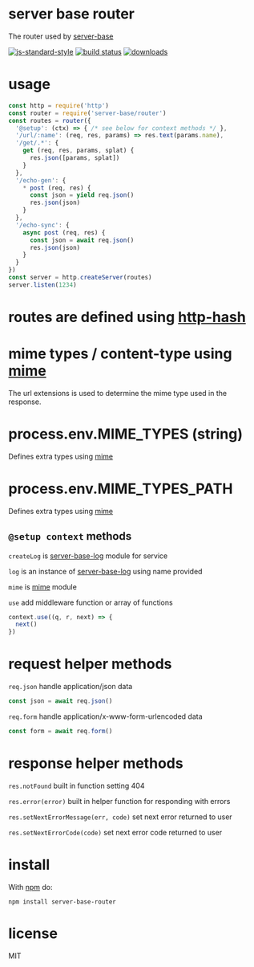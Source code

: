 # server base router

The router used by [server-base](https://npm.im/server-base)

[![js-standard-style](https://img.shields.io/badge/code_style-standard-brightgreen.svg)](https://github.com/feross/standard)
[![build status](https://api.travis-ci.org/JamesKyburz/server-base.svg)](https://travis-ci.org/JamesKyburz/server-base)
[![downloads](https://img.shields.io/npm/dm/server-base-router.svg)](https://npmjs.org/package/server-base-router)

# usage

```javascript
const http = require('http')
const router = require('server-base/router')
const routes = router({
  '@setup': (ctx) => { /* see below for context methods */ },
  '/url/:name': (req, res, params) => res.text(params.name),
  '/get/.*': {
    get (req, res, params, splat) {
      res.json([params, splat])
    }
  },
  '/echo-gen': {
    * post (req, res) {
      const json = yield req.json()
      res.json(json)
    }
  },
  '/echo-sync': {
    async post (req, res) {
      const json = await req.json()
      res.json(json)
    }
  }
})
const server = http.createServer(routes)
server.listen(1234)
```

# routes are defined using [http-hash](https://npm.im/http-hash)

# mime types / content-type using [mime](https://npm.im/mime)

The url extensions is used to determine the mime type used in the response.

# process.env.MIME_TYPES (string)

Defines extra types using [mime](https://npm.im/mime)

# process.env.MIME_TYPES_PATH

Defines extra types using [mime](https://npm.im/mime)

## `@setup context` methods

`createLog` is [server-base-log](https://npm.im/server-base-log) module for service

`log` is an instance of [server-base-log](https://npm.im/server-base-log) using name provided

`mime` is [mime](https://npm.im/mime) module

`use` add middleware function or array of functions
```javascript
context.use((q, r, next) => {
  next()
})
```

# request helper methods

`req.json` handle application/json data
```javascript
const json = await req.json()
```

`req.form` handle application/x-www-form-urlencoded data
```javascript
const form = await req.form()
```

# response helper methods

`res.notFound` built in function setting 404

`res.error(error)` built in helper function for responding with errors

`res.setNextErrorMessage(err, code)` set next error returned to user

`res.setNextErrorCode(code)` set next error code returned to user

# install

With [npm](https://npmjs.org) do:

```
npm install server-base-router
```

# license

MIT
